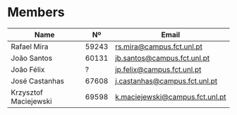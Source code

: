 # Members

| Name                  | Nº    | Email                           |
|-----------------------|-------|---------------------------------|
| Rafael Mira           | 59243 | rs.mira@campus.fct.unl.pt       |
| João Santos           | 60131 | jb.santos@campus.fct.unl.pt     | 
| João Félix            | ?     | jp.felix@campus.fct.unl.pt      | 
| José Castanhas        | 67608 | j.castanhas@campus.fct.unl.pt   | 
| Krzysztof Maciejewski | 69598 | k.maciejewski@campus.fct.unl.pt | 
